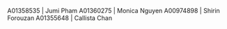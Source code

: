 A01358535 | Jumi Pham
A01360275 | Monica Nguyen
A00974898 | Shirin Forouzan
A01355648 | Callista Chan
